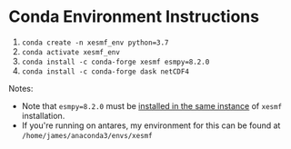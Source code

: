 # Conda Environment Instructions

1) `conda create -n xesmf_env python=3.7`
2) `conda activate xesmf_env`
3) `conda install -c conda-forge xesmf esmpy=8.2.0`
4) `conda install -c conda-forge dask netCDF4`



Notes:

- Note that `esmpy=8.2.0` must be [installed in the same instance](https://github.com/JiaweiZhuang/xESMF/issues/47#issuecomment-665516640) of `xesmf` installation.
- If you're running on antares, my environment for this can be found at `/home/james/anaconda3/envs/xesmf`

